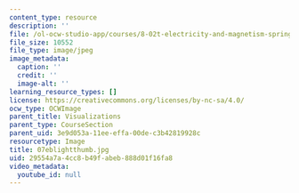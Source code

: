 ```yaml
---
content_type: resource
description: ''
file: /ol-ocw-studio-app/courses/8-02t-electricity-and-magnetism-spring-2005/29554a7a4cc8b49fabeb888d01f16fa8_07eblightthumb.jpg
file_size: 10552
file_type: image/jpeg
image_metadata:
  caption: ''
  credit: ''
  image-alt: ''
learning_resource_types: []
license: https://creativecommons.org/licenses/by-nc-sa/4.0/
ocw_type: OCWImage
parent_title: Visualizations
parent_type: CourseSection
parent_uid: 3e9d053a-11ee-effa-00de-c3b42819928c
resourcetype: Image
title: 07eblightthumb.jpg
uid: 29554a7a-4cc8-b49f-abeb-888d01f16fa8
video_metadata:
  youtube_id: null
---
```


